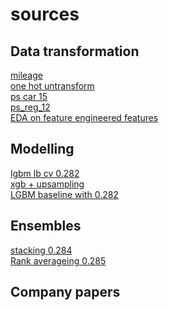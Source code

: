 # sources 


## Data transformation 
[mileage](https://www.kaggle.com/c/porto-seguro-safe-driver-prediction/discussion/41489#latest-234768)
<br> 
[one hot untransform](https://www.kaggle.com/c/porto-seguro-safe-driver-prediction/discussion/40728)
<br>
[ps car 15](https://www.kaggle.com/c/porto-seguro-safe-driver-prediction/discussion/40599)
<br>
[ps_reg_12](https://www.kaggle.com/c/porto-seguro-safe-driver-prediction/discussion/41488#latest-233013) 
<br>
[EDA on feature engineered features](https://www.kaggle.com/peatle/eda-investigating-trends)

## Modelling 
[lgbm lb cv 0.282](https://www.kaggle.com/aharless/lightgbm-cv-lb-282/notebook)
<br>
[xgb + upsampling](https://www.kaggle.com/tunguz/xgb-20fold-classifier-upsampling/code)
<br>
[LGBM baseline with 0.282](https://www.kaggle.com/the1owl/forza-baseline-lightgbm-example/code)
  
## Ensembles 
[stacking 0.284](https://www.kaggle.com/yekenot/simple-stacker-lb-0-284)
<br>
[Rank averageing 0.285](https://www.kaggle.com/pavetr/stacking-lb-0-285)


## Company papers 
